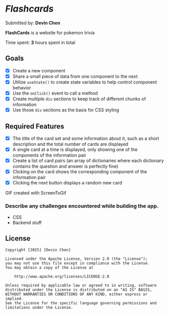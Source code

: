 # *Flashcards*

Submitted by: **Devin Chen**

**FlashCards** is a website for pokemon trivia

Time spent: **3** hours spent in total

## Goals
- [x] Create a new component  
- [x] Share a small piece of data from one component to the next  
- [x] Utilize `useState()` to create state variables to help control component behavior  
- [x] Use the `onClick()` event to call a method  
- [x] Create multiple `div` sections to keep track of different chunks of information  
- [x] Use those `div` sections as the basis for CSS styling  
## Required Features
- [x] The title of the card set and some information about it, such as a short description and the total number of cards are displayed  
- [x] A single card at a time is displayed, only showing one of the components of the information pair  
- [x] Create a list of card pairs (an array of dictionaries where each dictionary contains the question and answer is perfectly fine)  
- [x] Clicking on the card shows the corresponding component of the information pair  
- [x] Clicking the next button displays a random new card  

GIF created with ScreenToGif
![]()

### Describe any challenges encountered while building the app.
- CSS 
- Backend stuff
## License

    Copyright [2025] [Devin Chen]

    Licensed under the Apache License, Version 2.0 (the "License");
    you may not use this file except in compliance with the License.
    You may obtain a copy of the License at

        http://www.apache.org/licenses/LICENSE-2.0

    Unless required by applicable law or agreed to in writing, software
    distributed under the License is distributed on an "AS IS" BASIS,
    WITHOUT WARRANTIES OR CONDITIONS OF ANY KIND, either express or implied.
    See the License for the specific language governing permissions and
    limitations under the License.